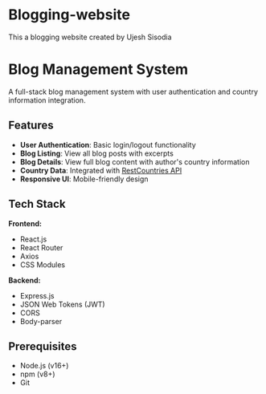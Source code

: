 # Blogging-website
This a blogging website created by Ujesh Sisodia
# Blog Management System
A full-stack blog management system with user authentication and country information integration.

## Features

- **User Authentication**: Basic login/logout functionality
- **Blog Listing**: View all blog posts with excerpts
- **Blog Details**: View full blog content with author's country information
- **Country Data**: Integrated with [RestCountries API](https://restcountries.com/)
- **Responsive UI**: Mobile-friendly design

## Tech Stack

**Frontend:**
- React.js
- React Router
- Axios
- CSS Modules

**Backend:**
- Express.js
- JSON Web Tokens (JWT)
- CORS
- Body-parser

## Prerequisites
- Node.js (v16+)
- npm (v8+)
- Git
